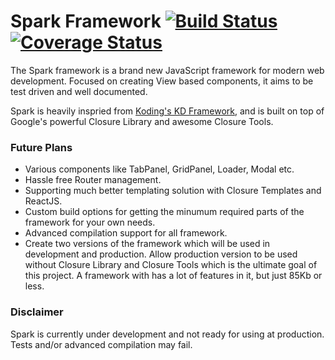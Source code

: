 # Spark Framework [![Build Status](https://travis-ci.org/fatihacet/spark.svg?branch=master)](https://travis-ci.org/fatihacet/spark)[![Coverage Status](https://img.shields.io/coveralls/fatihacet/spark.svg)](https://coveralls.io/r/fatihacet/spark)

The Spark framework is a brand new JavaScript framework for modern web development. Focused on creating View based components, it aims to be test driven and well documented.

Spark is heavily inspried from [Koding's KD Framework](https://github.com/koding/kd), and is built on top of Google's powerful Closure Library and awesome Closure Tools.


### Future Plans
- Various components like TabPanel, GridPanel, Loader, Modal etc.
- Hassle free Router management.
- Supporting much better templating solution with Closure Templates and ReactJS.
- Custom build options for getting the minumum required parts of the framework for your own needs.
- Advanced compilation support for all framework.
- Create two versions of the framework which will be used in development and production. Allow production version to be used without Closure Library and Closure Tools which is the ultimate goal of this project. A framework with has a lot of features in it, but just 85Kb or less.


### Disclaimer
Spark is currently under development and not ready for using at production. Tests and/or advanced compilation may fail.
